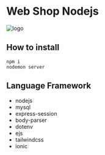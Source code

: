 # Web Shop Nodejs

![logo](https://camo.githubusercontent.com/3380d421141c5dc2f0aabde1a4fe7057f1a96c7d601383cbddc985f3c8a453ca/68747470733a2f2f63646e2e646973636f72646170702e636f6d2f6174746163686d656e74732f313137363736303834343439353838383338342f313230383635323638383338393330383438372f696d6167652e706e673f65783d36356534313038382669733d363564313962383826686d3d3532653434346437613939633231626365313265646564366539393330373036393138613361376234313064633462363937666634306464343066396637383126)

## How to install
```
npm i
nodemon server
```

## Language Framework
* nodejs
* mysql
* express-session
* body-parser
* dotenv
* ejs
* tailwindcss
* ionic
